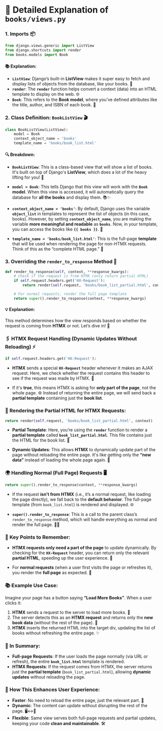 # 📖 **Detailed Explanation of `books/views.py`**
### 1. **Imports 📦**

```python
from django.views.generic import ListView
from django.shortcuts import render
from books.models import Book
```

#### 📚 **Explanation**:

- **`ListView`**: Django’s built-in **ListView** makes it super easy to fetch and display lists of objects from the database, like your books. 📖
- **`render`**: The **`render`** function helps convert a context (data) into an HTML template to display on the web. 🌐
- **`Book`**: This refers to the **Book model**, where you’ve defined attributes like the title, author, and ISBN of each book. 📘

### 2. **Class Definition: `BookListView` 🎬**

```python
class BookListView(ListView):
    model = Book
    context_object_name = 'books'
    template_name = 'books/book_list.html'
```

#### 🔍 **Breakdown**:

- **`BookListView`**: This is a class-based view that will show a list of books. It's built on top of Django's **ListView**, which does a lot of the heavy lifting for you! 💪
  
- **`model = Book`**: This tells Django that this view will work with the **`Book` model**. When this view is accessed, it will automatically query the database for **all the books** and display them. 📚✨

- **`context_object_name = 'books'`**: By default, Django uses the variable **`object_list`** in templates to represent the list of objects (in this case, books). However, by setting **`context_object_name`**, you are making the variable **more meaningful and readable** as **`books`**. Now, in your template, you can access the books like **`{{ books }}`**. 📜

- **`template_name = 'books/book_list.html'`**: This is the full-page **template** that will be used when rendering the page for non-HTMX requests. Think of this as the “complete HTML page.” 🏡

### 3. **Overriding the `render_to_response` Method 🔄**

```python
def render_to_response(self, context, **response_kwargs):
    # Check if the request is from HTMX (only return partial HTML)
    if self.request.headers.get('HX-Request'):
        return render(self.request, 'books/book_list_partial.html', context)

    # For normal requests, render the full page template
    return super().render_to_response(context, **response_kwargs)
```

#### 💡 **Explanation**:

This method determines how the view responds based on whether the request is coming from **HTMX** or not. Let’s dive in! 🚀

### 🖇️ **HTMX Request Handling (Dynamic Updates Without Reloading) ⚡**

```python
if self.request.headers.get('HX-Request'):
```

- **HTMX** sends a special **`HX-Request`** header whenever it makes an AJAX request. Here, we check whether the request contains this header to see if the request was made by HTMX. 📩

- If it's **true**, this means HTMX is asking for **only part of the page**, not the whole page. ⚙️ Instead of returning the entire page, we will send back a **partial template** containing just the **book list**.

### 🎨 **Rendering the Partial HTML for HTMX Requests**:

```python
return render(self.request, 'books/book_list_partial.html', context)
```

- **Partial Template**: Here, you’re using the **`render`** function to render a **partial template** called **`book_list_partial.html`**. This file contains just the HTML for the book list. 📑
  
- **Dynamic Updates**: This allows **HTMX** to dynamically update part of the page without reloading the entire page. It's like getting only the **“new data”** instead of loading the whole page again. 🌟

### 🌍 **Handling Normal (Full Page) Requests 🖥️**

```python
return super().render_to_response(context, **response_kwargs)
```

- If the request **isn’t from HTMX** (i.e., it’s a normal request, like loading the page directly), we fall back to the **default behavior**. The full-page template (from `book_list.html`) is rendered and displayed. 🌐

- **`super().render_to_response`**: This is a call to the parent class’s `render_to_response` method, which will handle everything as normal and render the full page. 🎨🏡

### 🔑 **Key Points to Remember**:

- **HTMX requests only need a part of the page** to update dynamically. By checking for the **`HX-Request`** header, you can return only the relevant **partial HTML**, speeding up the user experience. 🚀

- For **normal requests** (when a user first visits the page or refreshes it), you render the **full page** as expected. 🏡

### 📚 **Example Use Case**:

Imagine your page has a button saying **“Load More Books”**. When a user clicks it:
1. **HTMX** sends a request to the server to load more books. 🔄
2. The server detects this as an **HTMX request** and returns only the **new book data** (without the rest of the page). 📑
3. **HTMX** inserts the returned HTML into the target div, updating the list of books without refreshing the entire page. ✨

### 🚀 **In Summary**:

- **Full-page Requests**: If the user loads the page normally (via URL or refresh), the entire **`book_list.html`** template is rendered.
- **HTMX Requests**: If the request comes from HTMX, the server returns just the **partial template** (`book_list_partial.html`), allowing **dynamic updates** without reloading the page.

### 🎉 **How This Enhances User Experience**:

- **Faster**: No need to reload the entire page, just the relevant part. 🚄
- **Dynamic**: The content can update without disrupting the rest of the page. 🖥️↔️📱
- **Flexible**: Same view serves both full-page requests and partial updates, keeping your code **clean and maintainable**. 🛠️

